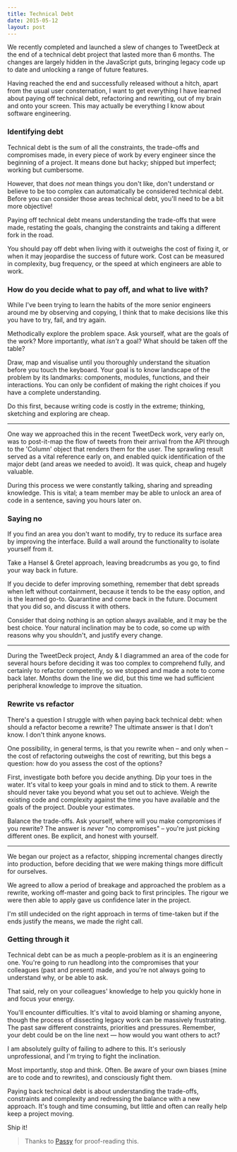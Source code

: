 ```yaml
---
title: Technical Debt
date: 2015-05-12
layout: post
---
```


We recently completed and launched a slew of changes to TweetDeck at the end of a technical debt project that lasted more than 6 months. The changes are largely hidden in the JavaScript guts, bringing legacy code up to date and unlocking a range of future features.

Having reached the end and successfully released without a hitch, apart from the usual user consternation, I want to get everything I have learned about paying off technical debt, refactoring and rewriting, out of my brain and onto your screen. This may actually be everything I know about software engineering.

### Identifying debt

Technical debt is the sum of all the constraints, the trade-offs and compromises made, in every piece of work by every engineer since the beginning of a project. It means done but hacky; shipped but imperfect; working but cumbersome.

However, that does *not* mean things you don't like, don't understand or believe to be too complex can automatically be considered technical debt. Before you can consider those areas technical debt, you'll need to be a bit more objective!

Paying off technical debt means understanding the trade-offs that were made, restating the goals, changing the constraints and taking a different fork in the road.

You should pay off debt when living with it outweighs the cost of fixing it, or when it may jeopardise the success of future work. Cost can be measured in complexity, bug frequency, or the speed at which engineers are able to work.

### How do you decide what to pay off, and what to live with?

While I've been trying to learn the habits of the more senior engineers around me by observing and copying, I think that to make decisions like this you have to try, fail, and try again.

Methodically explore the problem space. Ask yourself, what are the goals of the work? More importantly, what *isn't* a goal? What should be taken off the table?

Draw, map and visualise until you thoroughly understand the situation before you touch the keyboard. Your goal is to know landscape of the problem by its landmarks: components, modules, functions, and their interactions. You can only be confident of making the right choices if you have a complete understanding.

Do this first, because writing code is costly in the extreme; thinking, sketching and exploring are cheap.

---

One way we approached this in the recent TweetDeck work, very early on, was to post-it-map the flow of tweets from their arrival from the API through to the 'Column' object that renders them for the user. The sprawling result served as a vital reference early on, and enabled quick identification of the major debt (and areas we needed to avoid). It was quick, cheap and hugely valuable.

During this process we were constantly talking, sharing and spreading knowledge. This is vital; a team member may be able to unlock an area of code in a sentence, saving you hours later on.

### Saying no

If you find an area you don't want to modify, try to reduce its surface area by improving the interface. Build a wall around the functionality to isolate yourself from it.

Take a Hansel & Gretel approach, leaving breadcrumbs as you go, to find your way back in future.

If you decide to defer improving something, remember that debt spreads when left without containment, because it tends to be the easy option, and is the learned go-to. Quarantine and come back in the future. Document that you did so, and discuss it with others.

Consider that doing nothing is an option always available, and it may be the best choice. Your natural inclination may be to code, so come up with reasons why you shouldn't, and justify every change.

---

During the TweetDeck project, Andy & I diagrammed an area of the code for several hours before deciding it was too complex to comprehend fully, and certainly to refactor competently, so we stopped and made a note to come back later. Months down the line we did, but this time we had sufficient peripheral knowledge to improve the situation.

### Rewrite vs refactor

There's a question I struggle with when paying back technical debt: when should a refactor become a rewrite? The ultimate answer is that I don't know. I don't think anyone knows.

One possibility, in general terms, is that you rewrite when – and only when – the cost of refactoring outweighs the cost of rewriting, but this begs a question: how do you assess the cost of the options?

First, investigate both before you decide anything. Dip your toes in the water. It's vital to keep your goals in mind and to stick to them. A rewrite should never take you beyond what you set out to achieve. Weigh the existing code and complexity against the time you have available and the goals of the project. Double your estimates.

Balance the trade-offs. Ask yourself, where will you make compromises if you rewrite? The answer is *never* "no compromises" – you're just picking different ones. Be explicit, and honest with yourself.

---

We began our project as a refactor, shipping incremental changes directly into production, before deciding that we were making things more difficult for ourselves.

We agreed to allow a period of breakage and approached the problem as a rewrite, working off-master and going back to first principles. The rigour we were then able to apply gave us confidence later in the project.

I'm still undecided on the right approach in terms of time-taken but if the ends justify the means, we made the right call.

### Getting through it

Technical debt can be as much a people-problem as it is an engineering one. You're going to run headlong into the compromises that your colleagues (past and present) made, and you're not always going to understand why, or be able to ask.

That said, rely on your colleagues' knowledge to help you quickly hone in and focus your energy.

You'll encounter difficulties. It's vital to avoid blaming or shaming anyone, though the process of dissecting legacy work can be massively frustrating. The past saw different constraints, priorities and pressures. Remember, your debt could be on the line next — how would you want others to act?

I am absolutely guilty of failing to adhere to this. It's seriously unprofessional, and I'm trying to fight the inclination.

Most importantly, stop and think. Often. Be aware of your own biases (mine are to code and to rewrites), and consciously fight them.

Paying back technical debt is about understanding the trade-offs, constraints and complexity and redressing the balance with a new approach. It's tough and time consuming, but little and often can really help keep a project moving.

Ship it!

> Thanks to [Passy](https://twitter.com/passy) for proof-reading this.
